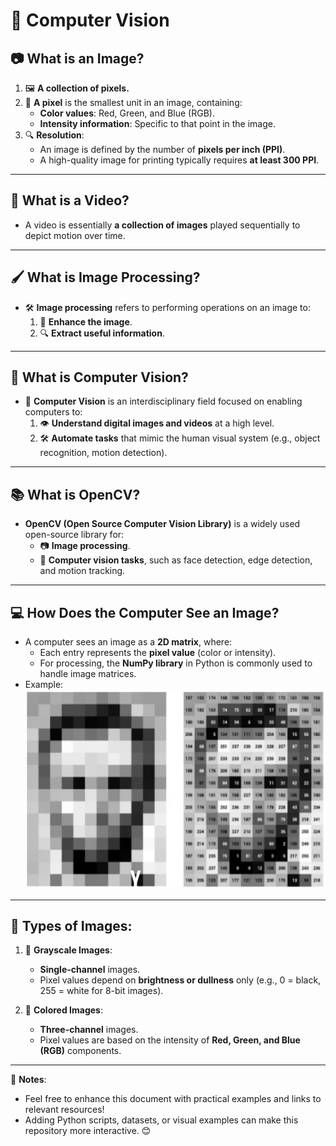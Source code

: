 # 📘 Computer Vision

## 📷 What is an Image?

1. 🖼️ **A collection of pixels.**  
2. 🔳 **A pixel** is the smallest unit in an image, containing:  
   - **Color values**: Red, Green, and Blue (RGB).  
   - **Intensity information**: Specific to that point in the image.  
3. 🔍 **Resolution**:  
   - An image is defined by the number of **pixels per inch (PPI)**.  
   - A high-quality image for printing typically requires **at least 300 PPI**.  

---

## 🎥 What is a Video?
- A video is essentially **a collection of images** played sequentially to depict motion over time.

---

## 🖌️ What is Image Processing?
- 🛠️ **Image processing** refers to performing operations on an image to:
  1. 🎨 **Enhance the image**.  
  2. 🔍 **Extract useful information**.  

---

## 🤖 What is Computer Vision?
- 📖 **Computer Vision** is an interdisciplinary field focused on enabling computers to:  
  1. 👁️ **Understand digital images and videos** at a high level.  
  2. 🛠️ **Automate tasks** that mimic the human visual system (e.g., object recognition, motion detection).  

---

## 📚 What is OpenCV?
- **OpenCV (Open Source Computer Vision Library)** is a widely used open-source library for:  
  - 📷 **Image processing**.  
  - 🤖 **Computer vision tasks**, such as face detection, edge detection, and motion tracking.  

---

## 💻 How Does the Computer See an Image?
- A computer sees an image as a **2D matrix**, where:
  - Each entry represents the **pixel value** (color or intensity).  
  - For processing, the **NumPy library** in Python is commonly used to handle image matrices.  
- Example:  
  ![image1](image.png)

---

## 📝 Types of Images:

1. 🖤 **Grayscale Images**:
   - **Single-channel** images.  
   - Pixel values depend on **brightness or dullness** only (e.g., 0 = black, 255 = white for 8-bit images).  

2. 🌈 **Colored Images**:
   - **Three-channel** images.  
   - Pixel values are based on the intensity of **Red, Green, and Blue (RGB)** components.  

---

🎉 **Notes**:  
- Feel free to enhance this document with practical examples and links to relevant resources!  
- Adding Python scripts, datasets, or visual examples can make this repository more interactive. 😊
